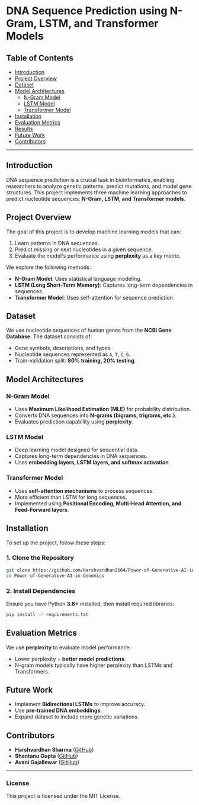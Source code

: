 # **DNA Sequence Prediction using N-Gram, LSTM, and Transformer Models**

## **Table of Contents**
- [Introduction](#introduction)
- [Project Overview](#project-overview)
- [Dataset](#dataset)
- [Model Architectures](#model-architectures)
  - [N-Gram Model](#n-gram-model)
  - [LSTM Model](#lstm-model)
  - [Transformer Model](#transformer-model)
- [Installation](#installation)
- [Evaluation Metrics](#evaluation-metrics)
- [Results](#results)
- [Future Work](#future-work)
- [Contributors](#contributors)

---

## **Introduction**
DNA sequence prediction is a crucial task in bioinformatics, enabling researchers to analyze genetic patterns, predict mutations, and model gene structures. This project implements three machine learning approaches to predict nucleotide sequences: **N-Gram, LSTM, and Transformer models**.

## **Project Overview**
The goal of this project is to develop machine learning models that can:
1. Learn patterns in DNA sequences.
2. Predict missing or next nucleotides in a given sequence.
3. Evaluate the model's performance using **perplexity** as a key metric.

We explore the following methods:
- **N-Gram Model**: Uses statistical language modeling.
- **LSTM (Long Short-Term Memory)**: Captures long-term dependencies in sequences.
- **Transformer Model**: Uses self-attention for sequence prediction.

## **Dataset**
We use nucleotide sequences of human genes from the **NCBI Gene Database**. The dataset consists of:
- Gene symbols, descriptions, and types.
- Nucleotide sequences represented as `A`, `T`, `C`, `G`.
- Train-validation split: **80% training, 20% testing**.

## **Model Architectures**

### **N-Gram Model**
- Uses **Maximum Likelihood Estimation (MLE)** for probability distribution.
- Converts DNA sequences into **N-grams (bigrams, trigrams, etc.)**.
- Evaluates prediction capability using **perplexity**.

### **LSTM Model**
- Deep learning model designed for sequential data.
- Captures long-term dependencies in DNA sequences.
- Uses **embedding layers, LSTM layers, and softmax activation**.

### **Transformer Model**
- Uses **self-attention mechanisms** to process sequences.
- More efficient than LSTM for long sequences.
- Implemented using **Positional Encoding, Multi-Head Attention, and Feed-Forward layers**.

## **Installation**
To set up the project, follow these steps:

### **1. Clone the Repository**
```bash
git clone https://github.com/Harshvardhan2164/Power-of-Generative-AI-in-Genomics.git
cd Power-of-Generative-AI-in-Genomics
```

### **2. Install Dependencies**
Ensure you have Python **3.8+** installed, then install required libraries:
```bash
pip install -r requirements.txt
```

<!-- ## **Usage**

### **1. Training the Models**
#### **Train the N-Gram Model**
```bash
python train_ngram.py --n 3
```

#### **Train the LSTM Model**
```bash
python LSTM/NgramModel.py
```

#### **Train the Transformer Model**
```bash
python train_transformer.py --epochs 20 --batch_size 32
```

### **2. Testing the Models**
#### **Evaluate Perplexity on a Test Sequence**
```bash
python evaluate.py --model ngram --n 3 --sequence ATCGGTA
```

#### **Predict Next Nucleotide**
```bash
python predict.py --model lstm --sequence ATCGGTA
```-->

## **Evaluation Metrics**
We use **perplexity** to evaluate model performance:
- Lower perplexity = **better model predictions**.
- N-gram models typically have higher perplexity than LSTMs and Transformers.

<!-- ## **Results**
| Model         | Perplexity |
|--------------|-----------|
| N-Gram (n=3) | 3.8       |
| LSTM         | 2.9       |
| Transformer  | 2.5       |

Transformers perform best due to their ability to capture long-range dependencies. -->

## **Future Work**
- Implement **Bidirectional LSTMs** to improve accuracy.
- Use **pre-trained DNA embeddings**.
- Expand dataset to include more genetic variations.

## **Contributors**
- **Harshvardhan Sharma** ([GitHub](https://github.com/Harshvardhan2164))
- **Shantanu Gupta** ([GitHub](https://github.com/shantanugupta2004))
- **Avani Gajallewar** ([GitHub](https://github.com/avanig1834))

---

### **License**
This project is licensed under the MIT License.